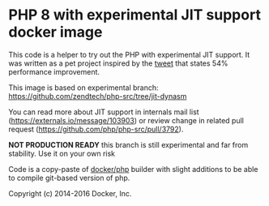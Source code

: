PHP 8 with experimental JIT support docker image 
===

This code is a helper to try out the PHP with experimental JIT support. It was written as a pet project inspired by
the [tweet](https://mobile.twitter.com/dr4goonis/status/806817526097346560) that states 54% performance improvement.

This image is based on experimental branch: https://github.com/zendtech/php-src/tree/jit-dynasm

You can read more about JIT support in internals mail list (https://externals.io/message/103903) or review change in related pull request (https://github.com/php/php-src/pull/3792).


**NOT PRODUCTION READY** this branch is still experimental and far from stability. Use it on your own risk

Code is a copy-paste of [docker/php](https://github.com/docker-library/php) builder with slight additions to be able to compile
git-based version of php.

Copyright (c) 2014-2016 Docker, Inc.
